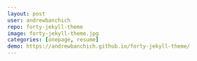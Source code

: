 ```yaml
---
layout: post
user: andrewbanchich
repo: forty-jekyll-theme
image: forty-jekyll-theme.jpg
categories: [onepage, resume]
demo: https://andrewbanchich.github.io/forty-jekyll-theme/
---
```


